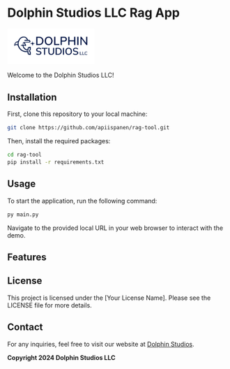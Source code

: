 # Dolphin Studios LLC Rag App

<a href="https://dolphinstudios.co/"><img src="app/media/logo-white.png" width="200"></a>

Welcome to the Dolphin Studios LLC!

## Installation

First, clone this repository to your local machine:

```bash
git clone https://github.com/apiispanen/rag-tool.git
```

Then, install the required packages:

```bash
cd rag-tool
pip install -r requirements.txt
```

## Usage

To start the application, run the following command:

```bash
py main.py
```

Navigate to the provided local URL in your web browser to interact with the demo.

## Features


## License

This project is licensed under the [Your License Name]. Please see the LICENSE file for more details.

## Contact

For any inquiries, feel free to visit our website at [Dolphin Studios](https://dolphinstudios.co).

<!-- 
---
title: Dolphin Demo App
description: Dolphin Studio's Demo Walkthrough
tags:
  - python
  - flask
  - WhisperAI
  - Langchain
  - MongoDB
--- -->

<!-- Copyright 2024 Dolphin Studios LLC -->
**Copyright 2024 Dolphin Studios LLC**

